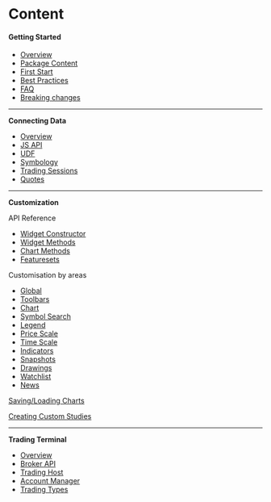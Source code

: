 # Content

#### Getting Started

* [Overview](Home)
* [Package Content](Package-Content)
* [First Start](Running-Your-Charting-Library)
* [Best Practices](Best-Practices)
* [FAQ](Frequently-Asked-Questions)
* [Breaking changes](Breaking-Changes)

***

**Connecting Data**
* [Overview](How-To-Connect-My-Data)
* [JS API](JS-Api)
* [UDF](UDF)
* [Symbology](Symbology)
* [Trading Sessions](Trading-Sessions)
* [Quotes](Quotes)

***

**Customization**

API Reference

* [Widget Constructor](Widget-Constructor)
* [Widget Methods](Widget-Methods)
* [Chart Methods](Chart-Methods)
* [Featuresets](Featuresets)

Customisation by areas

* [Global](Global)
* [Toolbars](Toolbars)
* [Chart](Chart)
* [Symbol Search](Symbol-Search)
* [Legend](Legend)
* [Price Scale](Price-Scale)
* [Time Scale](Time-Scale)
* [Indicators](Indicators)
* [Snapshots](Snapshots)
* [Drawings](Drawings)
* [Watchlist](Watch-List)
* [News](News)

[Saving/Loading Charts](Saving-and-Loading-Charts)

[Creating Custom Studies](Creating-Custom-Studies)

***

**Trading Terminal**

* [Overview](Trading-Terminal)
* [Broker API](Broker-API)
* [Trading Host](Trading-Host)
* [Account Manager](Account-Manager)
* [Trading Types](Trading-Objects-and-Constants)
